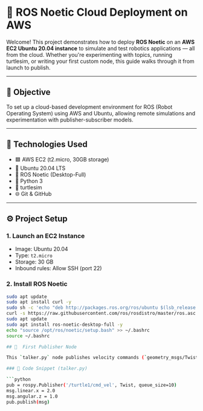 # 🤖 ROS Noetic Cloud Deployment on AWS

Welcome! This project demonstrates how to deploy **ROS Noetic** on an **AWS EC2 Ubuntu 20.04 instance** to simulate and test robotics applications — all from the cloud. Whether you're experimenting with topics, running turtlesim, or writing your first custom node, this guide walks through it from launch to publish.

---

## 🌟 Objective

To set up a cloud-based development environment for ROS (Robot Operating System) using AWS and Ubuntu, allowing remote simulations and experimentation with publisher-subscriber models.

---

## 🧰 Technologies Used

- 🟦 AWS EC2 (t2.micro, 30GB storage)
- 🐧 Ubuntu 20.04 LTS
- 🤖 ROS Noetic (Desktop-Full)
- 🐍 Python 3
- 🐢 turtlesim
- 🌐 Git & GitHub

---

## ⚙️ Project Setup

### 1. Launch an EC2 Instance
- Image: Ubuntu 20.04
- Type: `t2.micro`
- Storage: 30 GB
- Inbound rules: Allow SSH (port 22)

### 2. Install ROS Noetic
```bash
sudo apt update
sudo apt install curl -y
sudo sh -c 'echo "deb http://packages.ros.org/ros/ubuntu $(lsb_release -sc) main" > /etc/apt/sources.list.d/ros-latest.list'
curl -s https://raw.githubusercontent.com/ros/rosdistro/master/ros.asc | sudo apt-key add -
sudo apt update
sudo apt install ros-noetic-desktop-full -y
echo "source /opt/ros/noetic/setup.bash" >> ~/.bashrc
source ~/.bashrc

## 🐍  First Publisher Node

This `talker.py` node publishes velocity commands (`geometry_msgs/Twist`) to `/turtle1/cmd_vel`. It makes the turtle move in a curve.

### 🧠 Code Snippet (talker.py)

```python
pub = rospy.Publisher('/turtle1/cmd_vel', Twist, queue_size=10)
msg.linear.x = 2.0
msg.angular.z = 1.0
pub.publish(msg)

